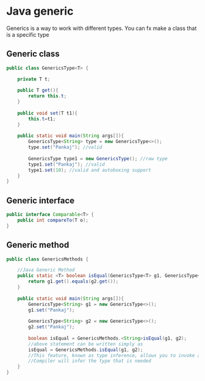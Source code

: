 # Java generic

Generics is a way to work with different types. You can fx make a class that is a specific type



## Generic class

```java
public class GenericsType<T> {

	private T t;
	
	public T get(){
		return this.t;
	}
	
	public void set(T t1){
		this.t=t1;
	}
	
	public static void main(String args[]){
		GenericsType<String> type = new GenericsType<>();
		type.set("Pankaj"); //valid
		
		GenericsType type1 = new GenericsType(); //raw type
		type1.set("Pankaj"); //valid
		type1.set(10); //valid and autoboxing support
	}
}
```



## Generic interface

```java
public interface Comparable<T> {
    public int compareTo(T o);
}
```



## Generic method

```java
public class GenericsMethods {

	//Java Generic Method
	public static <T> boolean isEqual(GenericsType<T> g1, GenericsType<T> g2){
		return g1.get().equals(g2.get());
	}
	
	public static void main(String args[]){
		GenericsType<String> g1 = new GenericsType<>();
		g1.set("Pankaj");
		
		GenericsType<String> g2 = new GenericsType<>();
		g2.set("Pankaj");
		
		boolean isEqual = GenericsMethods.<String>isEqual(g1, g2);
		//above statement can be written simply as
		isEqual = GenericsMethods.isEqual(g1, g2);
		//This feature, known as type inference, allows you to invoke a generic method as an ordinary method, without specifying a type between angle brackets.
		//Compiler will infer the type that is needed
	}
}
```